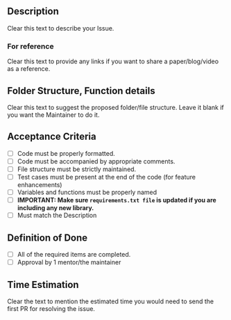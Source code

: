 ## Description
Clear this text to describe your Issue.

### For reference
Clear this text to provide any links if you want to share a paper/blog/video as a reference.

## Folder Structure, Function details
Clear this text to suggest the proposed folder/file structure. Leave it blank if you want the Maintainer to do it.

## Acceptance Criteria
- [ ] Code must be properly formatted.
- [ ] Code must be accompanied by appropriate comments.
- [ ] File structure must be strictly maintained.
- [ ] Test cases must be present at the end of the code (for feature enhancements)
- [ ] Variables and functions must be properly named
- [ ] **IMPORTANT: Make sure ```requirements.txt file``` is updated if you are including any new library.**
- [ ] Must match the Description

## Definition of Done
- [ ] All of the required items are completed.
- [ ] Approval by 1 mentor/the maintainer

## Time Estimation
Clear the text to mention the estimated time you would need to send the first PR for resolving the issue.

